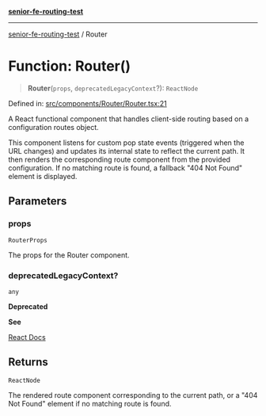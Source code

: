 [**senior-fe-routing-test**](../README.md)

***

[senior-fe-routing-test](../README.md) / Router

# Function: Router()

> **Router**(`props`, `deprecatedLegacyContext`?): `ReactNode`

Defined in: [src/components/Router/Router.tsx:21](https://github.com/yuriiprokop/senior-fe-routing-test-master/blob/944b090b4b6ba5c0f10f5cb408d140195a0d925e/src/components/Router/Router.tsx#L21)

A React functional component that handles client-side routing based on a configuration routes object.

This component listens for custom pop state events (triggered when the URL changes) and updates its
internal state to reflect the current path. It then renders the corresponding route component from the
provided configuration. If no matching route is found, a fallback "404 Not Found" element is displayed.

## Parameters

### props

`RouterProps`

The props for the Router component.

### deprecatedLegacyContext?

`any`

**Deprecated**

**See**

[React Docs](https://legacy.reactjs.org/docs/legacy-context.html#referencing-context-in-lifecycle-methods)

## Returns

`ReactNode`

The rendered route component corresponding to the current path, or a "404 Not Found"
element if no matching route is found.
